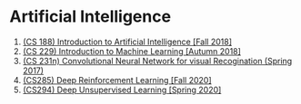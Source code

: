 # Artificial Intelligence
1. [(CS 188) Introduction to Artificial Intelligence [Fall 2018]](./(CS%20188)%20Introduction%20to%20Artificial%20Intelligence%20[Fall%202018]/index.md)
2. [(CS 229) Introduction to Machine Learning [Autumn 2018]](./(CS%20229)%20Introduction%20to%20Machine%20Learning%20[Autumn%202018]/index.md)
3. [(CS 231n) Convolutional Neural Network for visual Recogination (Spring 2017)](./(CS%20231n)%20Convolutional%20Neural%20Network%20for%20visual%20Recogination%20(Spring%202017)/index.md)
4. [(CS285) Deep Reinforcement Learning [Fall 2020]](./(CS285)%20Deep%20Reinforcement%20Learning%20[Fall%202020]/index.md)
5. [(CS294) Deep Unsupervised Learning [Spring 2020]](./(CS294)%20Deep%20Unsupervised%20Learning%20[Spring%202020]/index.md)
